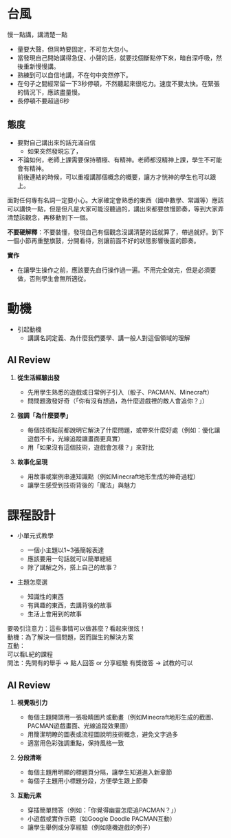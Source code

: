 # 台風
慢一點講，講清楚一點
- 量要大聲，但同時要固定，不可忽大忽小。  
- 當發現自己開始講得急促、小聲的話，就要找個斷點停下來，暗自深呼吸，然後重新慢慢講。  
- 熟練到可以自信地講，不在句中突然停下。  
- 在句子之間經常留一下3秒停頓，不然聽起來很吃力。速度不要太快。在緊張的情況下，應該盡量慢。
- 長停頓不要超過6秒  

## 態度
- 要對自己講出來的話充滿自信
	- 如果突然發現忘了，
- 不論如何，老師上課需要保持積極、有精神。老師都沒精神上課，學生不可能會有精神。  
前後連結的時候，可以重複講那個概念的概要，讓方才恍神的學生也可以跟上。 

面對任何專有名詞一定要小心。大家確定會熟悉的東西（國中數學、常識等）應該可以講快一點，但是但凡是大家可能沒聽過的，講出來都要放慢節奏，等到大家弄清楚該觀念，再移動到下一個。  
  
**不要硬解釋**：不要裝懂，發現自己有個觀念沒講清楚的話就算了，帶過就好。到下一個小節再重整旗鼓，分開看待，別讓前面不好的狀態影響後面的節奏。

**實作**
- 在讓學生操作之前，應該要先自行操作過一遍。不用完全做完，但是必須要做，否則學生會無所適從。

# 動機
- 引起動機
	- 講講名詞定義、為什麼我們要學、講一般人對這個領域的理解

## AI Review
1. **從生活經驗出發**
    
    - 先用學生熟悉的遊戲或日常例子引入（骰子、PACMAN、Minecraft）
    - 問問題激發好奇（「你有沒有想過，為什麼遊戲裡的敵人會追你？」）
2. **強調「為什麼要學」**
    
    - 每個技術點前都說明它解決了什麼問題，或帶來什麼好處（例如：優化讓遊戲不卡，光線追蹤讓畫面更真實）
    - 用「如果沒有這個技術，遊戲會怎樣？」來對比
3. **故事化呈現**
    
    - 用故事或案例串連知識點（例如Minecraft地形生成的神奇過程）
    - 讓學生感受到技術背後的「魔法」與魅力

# 課程設計
- 小單元式教學
	- 一個小主題以1~3張簡報表達
	- 應該要用一句話就可以簡單總結
	- 除了講解之外，搭上自己的故事？

- 主題怎麼選
	- 知識性的東西  
	- 有興趣的東西，去講背後的故事  
	- 生活上會用到的故事

要吸引注意力：這些事情可以做甚麼？看起來很炫！  
動機：為了解決一個問題，因而誕生的解決方案  
互動：  
可以看L紀的課程  
問法：先問有的舉手 -> 點人回答 or 分享經驗
有獎徵答 -> 試教的可以
## AI Review
1. **視覺吸引力**
    
    - 每個主題開頭用一張吸睛圖片或動畫（例如Minecraft地形生成的截圖、PACMAN遊戲畫面、光線追蹤效果圖）
    - 用簡潔明瞭的圖表或流程圖說明技術概念，避免文字過多
    - 適當用色彩強調重點，保持風格一致
2. **分段清晰**
    
    - 每個主題用明顯的標題頁分隔，讓學生知道進入新章節
    - 每個子主題用小標題分段，方便學生跟上節奏
3. **互動元素**
    
    - 穿插簡單問答（例如：「你覺得幽靈怎麼追PACMAN？」）
    - 小遊戲或實作示範（如Google Doodle PACMAN互動）
    - 讓學生舉例或分享經驗（例如隨機遊戲的例子）